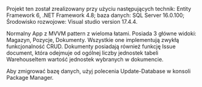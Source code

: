 Projekt ten został zrealizowany przy użyciu następujących technik: Entity Framework 6, .NET Framework 4.8;
baza danych: SQL Server 16.0.100; 
Środowisko rozwojowe: Visual studio version 17.4.4.

Normalny App z MVVM pattern z wieloma łatami.
 Posiada 3 główne widoki: Magazyn, Pozycje, Dokumenty. 
Wszystkie one implementują zwykłą funkcjonalność CRUD.
Dokumenty posiadają również funkcję Issue document, która odejmuje od ogólnej liczby jednostek tabeli WarehouseItem wartość jednostek wybranych w dokumencie.

Aby zmigrować bazę danych, użyj polecenia Update-Database w konsoli Package Manager.
